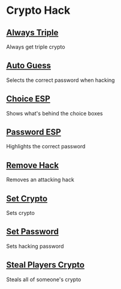 # Crypto Hack

## [Always Triple](alwaysTriple.js)
Always get triple crypto

## [Auto Guess](autoGuess.js)
Selects the correct password when hacking

## [Choice ESP](choiceESP.js)
Shows what's behind the choice boxes

## [Password ESP](passwordESP.js)
Highlights the correct password

## [Remove Hack](removeHack.js)
Removes an attacking hack

## [Set Crypto](setCrypto.js)
Sets crypto

## [Set Password](setPassword.js)
Sets hacking password

## [Steal Players Crypto](stealPlayersCrypto.js)
Steals all of someone's crypto